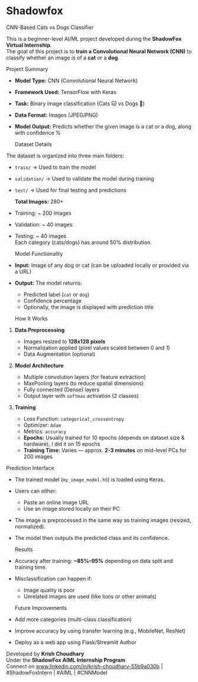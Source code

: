 # Shadowfox
CNN-Based Cats vs Dogs Classifier

This is a beginner-level AI/ML project developed during the **ShadowFox Virtual Internship**.  
The goal of this project is to **train a Convolutional Neural Network (CNN)** to classify whether an image is of a **cat** or a **dog**.

 

  Project Summary

- **Model Type:** CNN (Convolutional Neural Network)
- **Framework Used:** TensorFlow with Keras
- **Task:** Binary image classification (Cats 🐱 vs Dogs 🐶)
- **Data Format:** Images (JPEG/PNG)
- **Model Output:** Predicts whether the given image is a cat or a dog, along with confidence %

 
  Dataset Details

The dataset is organized into three main folders:

- `train/` → Used to train the model  
- `validation/` → Used to validate the model during training  
- `test/` → Used for final testing and predictions  

  **Total Images:** 280+  
- Training: ~ 200 images  
- Validation: ~ 40 images  
- Testing: ~ 40 images  
Each category (cats/dogs) has around 50% distribution.

 

  Model Functionality

- **Input:** Image of any dog or cat (can be uploaded locally or provided via a URL)
- **Output:** The model returns:
  - Predicted label (`cat` or `dog`)
  - Confidence percentage
  - Optionally, the image is displayed with prediction title

 

  How It Works

1. **Data Preprocessing**
   - Images resized to **128x128 pixels**
   - Normalization applied (pixel values scaled between 0 and 1)
   - Data Augmentation (optional)

2. **Model Architecture**
   - Multiple convolution layers (for feature extraction)
   - MaxPooling layers (to reduce spatial dimensions)
   - Fully connected (Dense) layers
   - Output layer with `softmax` activation (2 classes)

3. **Training**
   - Loss Function: `categorical_crossentropy`
   - Optimizer: `Adam`
   - Metrics: `accuracy`
   - **Epochs:** Usually trained for 10 epochs (depends on dataset size & hardware), I did it on 15 epochs
   - **Training Time:** Varies — approx. **2-3 minutes** on mid-level PCs for 200 images

 

Prediction Interface

- The trained model (`my_image_model.h5`) is loaded using Keras.
- Users can either:
  - Paste an online image URL
  - Use an image stored locally on their PC
- The image is preprocessed in the same way as training images (resized, normalized).
- The model then outputs the predicted class and its confidence.

 

  Results

- Accuracy after training: **~85%–95%** depending on data split and training time.
- Misclassification can happen if:
  - Image quality is poor
  - Unrelated images are used (like lions or other animals)
 

  Future Improvements

- Add more categories (multi-class classification)
- Improve accuracy by using transfer learning (e.g., MobileNet, ResNet)
- Deploy as a web app using Flask/Streamlit
Author

Developed by **Krish Choudhary**  
Under the **ShadowFox AIML Internship Program**  
Connect on  www.linkedin.com/in/krish-choudhary-55b9a030b | #ShadowFoxIntern | #AIML | #CNNModel

